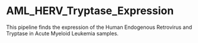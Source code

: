 # AML_HERV_Tryptase_Expression

This pipeline finds the expression of the Human Endogenous Retrovirus and Tryptase in Acute Myeloid Leukemia samples.
